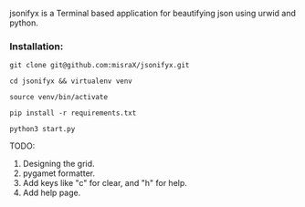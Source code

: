 jsonifyx is a Terminal based application for beautifying json using urwid and python.

### Installation:

`git clone git@github.com:misraX/jsonifyx.git`

`cd jsonifyx && virtualenv venv`

`source venv/bin/activate`

`pip install -r requirements.txt`

`python3 start.py`

TODO:
1. Designing the grid.
2. pygamet formatter.
3. Add keys like "c" for clear, and "h" for help.
4. Add help page.